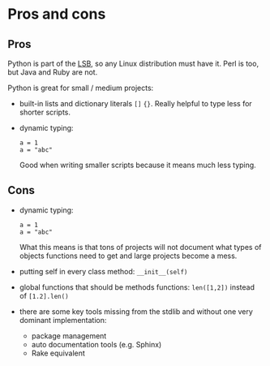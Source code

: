 # Pros and cons

## Pros

Python is part of the [LSB](http://refspecs.linux-foundation.org/LSB_4.1.0/LSB-Languages/LSB-Languages/python.html), so any Linux distribution must have it. Perl is too, but Java and Ruby are not.

Python is great for small / medium projects:

-   built-in lists and dictionary literals `[]` `{}`. Really helpful to type less for shorter scripts.

-   dynamic typing:

        a = 1
        a = "abc"

    Good when writing smaller scripts because it means much less typing.

## Cons

-   dynamic typing:

        a = 1
        a = "abc"

    What this means is that tons of projects will not document what types of objects functions need to get and large projects become a mess.

-   putting self in every class method: `__init__(self)`

-   global functions that should be methods functions: `len([1,2])` instead of `[1.2].len()`

-   there are some key tools missing from the stdlib and without one very dominant implementation:

    - package management
    - auto documentation tools (e.g. Sphinx)
    - Rake equivalent

